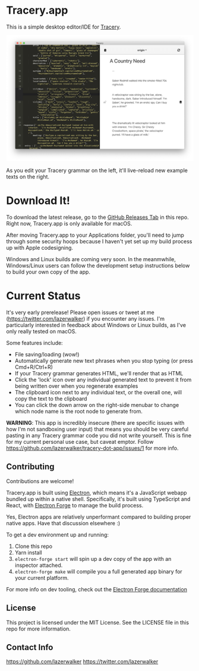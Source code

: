 # Tracery.app

This is a simple desktop editor/IDE for [Tracery](https://github.com/galaxykate/tracery).

![The app](screenshot.png)

As you edit your Tracery grammar on the left, it'll live-reload new example texts on the right. 

# Download It!

To download the latest release, go to the [GitHub Releases Tab](https://github.com/lazerwalker/tracery-dot-app/releases) in this repo. Right now, Tracery.app is only available for macOS.

After moving Tracery.app to your Applications folder, you'll need to jump through some security hoops because I haven't yet set up my build process up with Apple codesigning.

Windows and Linux builds are coming very soon. In the meanmwhile, Windows/Linux users can follow the development setup instructions below to build your own copy of the app.

# Current Status

It's very early prerelease! Please open issues or tweet at me (https://twitter.com/lazerwalker) if you encounter any issues. I'm particularly interested in feedback about Windows or Linux builds, as I've only really tested on macOS.

Some features include:

* File saving/loading (wow!)
* Automatically generate new text phrases when you stop typing (or press Cmd+R/Ctrl+R)
* If your Tracery grammar generates HTML, we'll render that as HTML
* Click the 'lock' icon over any individual generated text to prevent it from being written over when you regenerate examples
* The clipboard icon next to any individual text, or the overall one, will copy the text to the clipboard
* You can click the down arrow on the right-side menubar to change which node name is the root node to generate from.

**WARNING**: This app is incredibly insecure (there are specific issues with how I'm not sandboxing user input) that means you should be very careful pasting in any Tracery grammar code you did not write yourself. This is fine for my current personal use case, but caveat emptor. Follow https://github.com/lazerwalker/tracery-dot-app/issues/1 for more info.

## Contributing

Contributions are welcome! 

Tracery.app is built using [Electron](http://github.com/electron/electron), which means it's a JavaScript webapp bundled up within a native shell. Specifically, it's built using TypeScript and React, with [Electron Forge](http://electronforge.io) to manage the build process.

Yes, Electron apps are relatively unperformant compared to building proper native apps. Have that discussion elsewhere :)

To get a dev environment up and running:

1. Clone this repo
2. Yarn install
3. `electron-forge start` will spin up a dev copy of the app with an inspector attached.
4. `electron-forge make` will compile you a full generated app binary for your current platform.

For more info on dev tooling, check out the [Electron Forge documentation](http://electronforge.io)

## License

This project is licensed under the MIT License. See the LICENSE file in this repo for more information.


## Contact Info

https://github.com/lazerwalker
https://twitter.com/lazerwalker